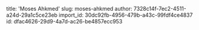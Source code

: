 title: 'Moses Ahkmed'
slug: moses-ahkmed
author: 7328c14f-7ec2-4511-a24d-29a1c5ce23eb
import_id: 30dc92fb-4956-479b-a43c-99fdf4ce4837
id: dfac4626-29d9-4a7d-ac26-be4857ecc953
